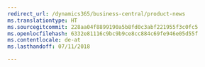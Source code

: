 ```yaml
---
redirect_url: /dynamics365/business-central/product-news
ms.translationtype: HT
ms.sourcegitcommit: 228aa04f8899190a5b8fd0c3abf221955f3c0fc5
ms.openlocfilehash: 6332e81116c9bc9b9ce8cc884c69fe946e05d55f
ms.contentlocale: de-at
ms.lasthandoff: 07/11/2018

---
```


